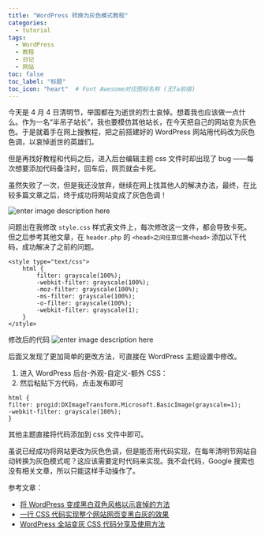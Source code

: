 ```yaml
---
title: "WordPress 转换为灰色模式教程"
categories:
  - tutorial
tags:
  - WordPress
  - 教程
  - 日记
  - 网站
toc: false
toc_label: "标题"
toc_icon: "heart"  # Font Awesome对应图标名称 (无fa前缀)	
---
```

今天是 4 月 4 日清明节，举国都在为逝世的烈士哀悼。想着我也应该做一点什么。作为一名“半吊子站长”，我也要模仿其他站长，在今天把自己的网站变为灰色色。于是就着手在网上搜教程，把之前搭建好的 WordPress 网站用代码改为灰色色调，以哀悼逝世的英雄们。

但是再找好教程和代码之后，进入后台编辑主题 css 文件时却出现了 bug ——每次想要添加代码备注时，回车后，网页就会卡死。

虽然失败了一次，但是我还没放弃，继续在网上找其他人的解决办法，最终，在比较多篇文章之后，终于成功将网站变成了灰色色调！

![enter image description here](https://s1.ax1x.com/2020/04/04/GdgFjP.png)

问题出在我修改 `style.css` 样式表文件上，每次修改这一文件，都会导致卡死。但之后参考其他文章，在 `header.php` 的 `<head>之间任意位置<head>` 添加以下代码，成功解决了之前的问题。
```
<style type="text/css">
    html {
        filter: grayscale(100%); 
        -webkit-filter: grayscale(100%); 
        -moz-filter: grayscale(100%); 
        -ms-filter: grayscale(100%); 
        -o-filter: grayscale(100%); 
        -webkit-filter: grayscale(1);
    }
</style>
```

修改后的代码
![enter image description here](https://s1.ax1x.com/2020/04/04/Gdgphd.png)

后面又发现了更加简单的更改方法，可直接在 WordPress 主题设置中修改。
 1. 进入 WordPress 后台-外观-自定义-额外 CSS：
 2. 然后粘贴下方代码，点击发布即可
```
html {
filter: progid:DXImageTransform.Microsoft.BasicImage(grayscale=1);
-webkit-filter: grayscale(100%);
}
```
其他主题直接将代码添加到 css 文件中即可。

虽说已经成功将网站更改为灰色色调，但是能否用代码实现，在每年清明节网站自动转换为灰色模式呢？这应该需要定时代码来实现。我不会代码，Google 搜索也没有相关文章，所以只能这样手动操作了。

参考文章：

- [将 WordPress 变成黑白双色风格以示哀悼的方法](https://www.arefly.com/wordpress-black-white/)
- [一行 CSS 代码实现整个网站网页变黑白灰的效果](https://oldtang.com/2793.html)
- [WordPress 全站变灰 CSS 代码分享及使用方法](https://wangdalao.com/3179.html)